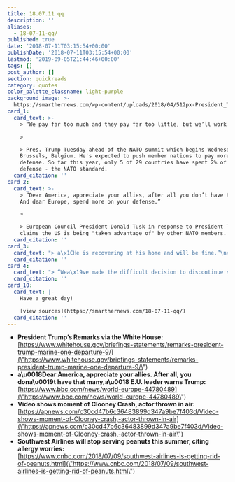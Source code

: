 ```yaml
---
title: 18.07.11 qq
description: ''
aliases:
  - 18-07-11-qq/
published: true
date: '2018-07-11T03:15:54+00:00'
publishDate: '2018-07-11T03:15:54+00:00'
lastmod: '2019-09-05T21:44:46+00:00'
tags: []
post_author: []
section: quickreads
category: quotes
color_palette_classname: light-purple
background_image: >-
  https://smarthernews.com/wp-content/uploads/2018/04/512px-President_Trump_gives_remarks_at_the_National_Rifle_Association_Leadership_Forum.png
card_1:
  card_text: >-
    > “We pay far too much and they pay far too little, but we’ll work it out.”

    > 

    > Pres. Trump Tuesday ahead of the NATO summit which begins Wednesday in
    Brussels, Belgium. He's expected to push member nations to pay more on
    defense. So far this year, only 5 of 29 countries have spent 2% of GDP on
    defense - the NATO standard.
  card_citation: ''
card_2:
  card_text: >-
    > “Dear America, appreciate your allies, after all you don’t have that many.
    And dear Europe, spend more on your defense.”

    > 

    > European Council President Donald Tusk in response to President Trump's
    claims the US is being "taken advantage of" by other NATO members.
  card_citation: ''
card_3:
  card_text: "> a\x1CHe is recovering at his home and will be fine.”\n> \n> George Clooney's spokesman Stan Rosenfield after the actor slammed his motorbike into an oncoming car that turned suddenly into his lane on the Italian island of Sardinia. Clooney was thrown several yards in the air. The 57-year-old was heading to a film set when the accident happened."
  card_citation: ''
card_4:
  card_text: "> “Wea\x19ve made the difficult decision to discontinue serving peanuts on all flights…”\n> \n> Citing allergy concerns, Southwest Airlines announced it will stop serving peanuts on all flights starting August 1st. Severe allergic reactions to food are the cause of 150 deaths a year in the US & 2,000 hospitalizations, according to the FDA."
  card_citation: ''
card_10:
  card_text: |-
    Have a great day!

    [view sources](https://smarthernews.com/18-07-11-qq/)
  card_citation: ''
---
```

*   **President Trump’s Remarks via the White House:**  
    [https://www.whitehouse.gov/briefings-statements/remarks-president-trump-marine-one-departure-9/](\"https://www.whitehouse.gov/briefings-statements/remarks-president-trump-marine-one-departure-9/\")
*   **a\\u0018Dear America, appreciate your allies. After all, you dona\\u0019t have that many,a\\u0018 E.U. leader warns Trump:**  
    [https://www.bbc.com/news/world-europe-44780489](\"https://www.bbc.com/news/world-europe-44780489\")
*   **Video shows moment of Clooney Crash, actor thrown in air:**  
    [https://apnews.com/c30cd47b6c36483899d347a9be7f403d/Video-shows-moment-of-Clooney-crash,-actor-thrown-in-air](\"https://apnews.com/c30cd47b6c36483899d347a9be7f403d/Video-shows-moment-of-Clooney-crash,-actor-thrown-in-air\")
*   **Southwest Airlines will stop serving peanuts this summer, citing allergy worries:**  
    [https://www.cnbc.com/2018/07/09/southwest-airlines-is-getting-rid-of-peanuts.html](\"https://www.cnbc.com/2018/07/09/southwest-airlines-is-getting-rid-of-peanuts.html\")
